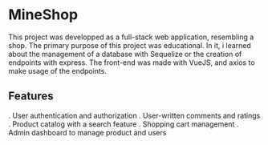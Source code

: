 # MineShop
This project was developped as a full-stack web application, resembling a shop. The primary purpose of this project was educational. In it, i learned about the management of a database with Sequelize or the creation of endpoints with express. The front-end was made with VueJS, and axios to make usage of the endpoints.
## Features
. User authentication and authorization
. User-written comments and ratings
. Product catalog with a search feature
. Shopping cart management
. Admin dashboard to manage product and users
